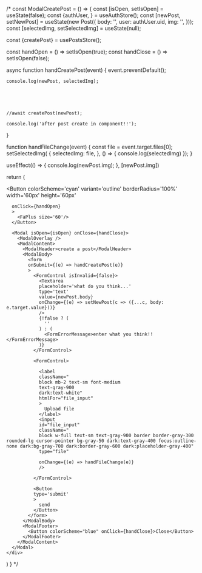 <!-- 

# firebase and react pagination:
==

# creating User_modal upon regisnter:
==

# 

# show posts that are users subs:
== 
  # else: show random posts












# real-time firebase:
==



# firebase relations:
==

# react nested comments:
==

# each user can like once: 
# post.likes[user-1, user-2]

if (user-1 exists in post.likes) 
  # like button red
  # click again
    # remove user-1 from post.likes
    # change color 

----------------------------------

const comments: [
  {
    id: 0,
    name: comment-0,
  },
  {
    id: 1,
    name: comment-1,
    parent: 0,
  },
  {
    id: 2,
    name: comment-2
    parent: 1,
  },
  {
    id: 3,
    name: comment-3
  },
]

--
comment-0
  comment-1
    comment-2
comment-3

# loop throuhg comments

# create object: 
{
  parentId: {
    parentId: Comment,
    children: 
  }
}

----------------------------------

# how to loop a nested structure:
==

{
  a: {
    id: 0,
    children: [
      {
        id: 1,
        children: [
          {
            id: 2,
          }
        ]
      }
    ]
  },

  b: {
    id: 3,
    children: [
      {
        id: 4,
      }
    ]
  }
}

----------------------------------

# @reply to: comment x
==

# each comment has: parent.id
const element = document.querySelector('#parent.id');
element.scrollIntoView();













----------------------------------

# nested comments:
==

# data structures comming from db:

# data sctructure to render:

# ui problems:
  # nesting and indentation
  # stop neting level

-----

# 

----------------------------------

----------------------------------

----------------------------------

----------------------------------

----------------------------------

[
  {
    id: 0,
    level: 0,
    children: [
      {
        id: 1,
        level: 1,
        children: [
          {
            id: 4,
            level: 2,
            children: []
          }
        ]
      },
      {
        id: 3,
        level: 1,
        children: []
      },
    ]
  },

  {
    id: 2,
    level: 0,
    children: []
  }
]















 <!-- 










<!-- 

# notifications:
==




# When you call an async function that does not have an await inside it, the function will still return a promise.
 -->












































 
 /* 
const ModalCreatePost = () => {
  const [isOpen, setIsOpen] = useState(false);
  const {authUser, } = useAuthStore();
  const [newPost, setNewPost] = useState(new Post({
    body: '',
    user: authUser.uid,
    img: '',
  }));
  const [selectedImg, setSelectedImg] = useState(null);

  const {createPost} = usePostsStore();

  const handOpen = () => setIsOpen(true); 
  const handClose = () => setIsOpen(false);

  async function handCreatePost(event) {
    event.preventDefault();
    
    console.log(newPost, selectedImg);

    
    
    

    //await createPost(newPost);

    console.log('after post create in component!!');
  }

  function handFileChange(event) {
    const file = event.target.files[0];
    setSelectedImg(
      {
        selectedImg: file,
      },
      () => {
        console.log(selectedImg)
    });
  }

  useEffect(() => {
    console.log(newPost.img);
  }, [newPost.img])

  return (
    <div>
      <Button
      colorScheme='cyan'
      variant='outline'
      borderRadius='100%'
      width='60px'
      height='60px'

      onClick={handOpen}
      >
        <FaPlus size='60'/>
      </Button>

      <Modal isOpen={isOpen} onClose={handClose}>
        <ModalOverlay />
        <ModalContent>
          <ModalHeader>create a post</ModalHeader>
          <ModalBody>
            <form 
            onSubmit={(e) => handCreatePost(e)}
            >
              <FormControl isInvalid={false}>
                <Textarea 
                placeholder='what do you think...'
                type='text' 
                value={newPost.body} 
                onChange={(e) => setNewPost(c => ({...c, body: e.target.value}))} 
                />
                {!false ? (
                  ''
                ) : (
                  <FormErrorMessage>enter what you think!!</FormErrorMessage>
                )}
              </FormControl>

              <FormControl>
                
                <label 
                className="
                block mb-2 text-sm font-medium 
                text-gray-900 
                dark:text-white" 
                htmlFor="file_input"
                >
                  Upload file
                </label>
                <input 
                id="file_input"
                className="
                block w-full text-sm text-gray-900 border border-gray-300 rounded-lg cursor-pointer bg-gray-50 dark:text-gray-400 focus:outline-none dark:bg-gray-700 dark:border-gray-600 dark:placeholder-gray-400"  
                type="file"

                onChange={(e) => handFileChange(e)}
                />

              </FormControl>

              <Button
              type='submit'
              >
                send
              </Button>
            </form>
          </ModalBody>
          <ModalFooter>
            <Button colorScheme="blue" onClick={handClose}>Close</Button>
          </ModalFooter>
        </ModalContent>
      </Modal>
    </div>
  )
} */
 
 

<!-- 
// select file and upload
  handFileChange(event) {
    const file = event.target.files[0];
    this.setState(
      {
        // this only sets selectedImg and not other props
        selectedImg: file,
      },
      async () => {
        console.log(this.state.selectedImg);
        
        // file upload
        try { 
          

          this.props.setNewPost({
            img: downloadUrl,
          });

        } catch(error) {
          console.log(`file upload failed!`, error.message);
        }

    });
  }















  /* 
<FormControl>
                  
  <label 
  className="
  block mb-2 text-sm font-medium 
  text-gray-900 
  dark:text-white" 
  htmlFor="file_input"
  >
    Upload file
  </label>
  <input 
  id="file_input"
  className="
  block w-full text-sm text-gray-900 border border-gray-300 rounded-lg cursor-pointer bg-gray-50 dark:text-gray-400 focus:outline-none dark:bg-gray-700 dark:border-gray-600 dark:placeholder-gray-400"  
  type="file"
  
  ref={this.fileInputRef}
  onChange={(e) => this.handFileChange(e)}
  />

</FormControl>

<div 
id='img-container' 
className='
max-h-60 overflow-hidden
'>
  {
    this.props.newPost.img 
    ? (
      <img
      src={this.props.newPost.img}
      alt='uploaded image'
      />
    ): ('')
  }
</div>

*/
















<Routes>
        <Route
        element={<LayMain/>}
        >
          {/* /home */}
          <Route
          path={'/'}
          element={(() => {
            if (authUser === null) return <></>
            else if (authUser) return <PageHome/>
            else return <Navigate to='/register'></Navigate>
          })()}
          >
          </Route>          

          {/* /register */}
          <Route
          path={'/register'}
          element={(() => {
            if (authUser === null) return <></>;
            else if (authUser) return <>auth not allowed!</>
            else return <PageRegister/>
          })()}
          >
          </Route>

          {/* /login */}
          <Route
          path={'/login'}
          element={(() => {
            if (authUser === null) return <></>;
            else if (authUser) return <>auth not allowed!</>
            else return <PageLogin/>
          })()}
          >
          </Route>

          {/* /posts/:id */}
          <Route
          path='/posts/:id'
          element={<PageSinglePost/>}
          >
          </Route>

          {/* /search/:term */}
          <Route
          path='/search'
          element={<PageSearch/>}
          >
          </Route>
          
        </Route>
      </Routes>
 -->